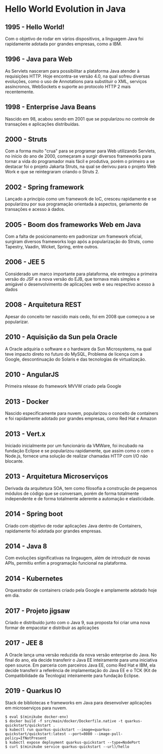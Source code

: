 # Hello World Evolution in Java

## 1995 - Hello World!

Com o objetivo de rodar em vários dispositivos, a linguagem Java foi rapidamente adotada por grandes
empresas, como a IBM.

## 1996 - Java para Web

As Servlets nasceram para possibilitar a plataforma Java atender à requisições HTTP. Hoje encontra-se
versão 4.0, na qual sofreu diversas evoluções, como o uso de Annotations para substituir o XML, serviços assíncronos, 
WebSockets e suporte ao protocolo HTTP 2 mais recentemente.

## 1998 - Enterprise Java Beans

Nascido em 98, acabou sendo em 2001 que se popularizou no controle de transações e aplicações distribuídas.

## 2000 - Struts

Com a forma muito "crua" para se programar para Web utilizando Servlets, no início do ano de 2000, começaram a surgir
diversos frameworks para tornar a vida do programador mais fácil e produtiva, porém o primeiro a se destacar foi o
projeto Jakarta Struts, na qual se derivou para o projeto Web Work e que se reintegraram criando o Struts 2.

## 2002 - Spring framework

Lançado a princípio como um framework de IoC, cresceu rapidamente e se popularizou por sua programação orientada à aspectos,
geriamento de transações e acesso à dados.

## 2005 - Boom dos frameworks Web em Java

Com a falta de posicionamento em padronizar um framework oficial, surgiram diversos frameworks logo após a popularização 
do Struts, como Tapestry, Vaadin, Wicket, Spring, entre outros.

## 2006 - JEE 5

Considerado um marco importante para plataforma, ele entregou a primeira versão do JSF e a nova versão do EJB, que tornava
mais simples e amigável o desenvolvimento de aplicações web e seu respectivo acesso à dados

## 2008 - Arquitetura REST

Apesar do conceito ter nascido mais cedo, foi em 2008 que começou a se popularizar.

## 2010 - Aquisição da Sun pela Oracle

A Oracle adquiria o software e o hardware da Sun Microsystems, na qual teve impacto direto no futuro do MySQL, 
Problema de licença com a Google, descontinuação do Solaris e das tecnologias de virtualização.

## 2010 - AngularJS

Primeira release do framework MVVW criado pela Google

## 2013 - Docker

Nascido especificamente para nuvem, popularizou o conceito de containers e foi rapidamente adotado por grandes empresas, 
como Red Hat e Amazon

## 2013 - Vert.x

Iniciado inicialmente por um funcionário da VMWare, foi incubado na fundação Eclipse e se popularizou rapidamente, que assim como o
com o Node.js, fornece uma solução de realizar chamadas HTTP com I/O não blocante.

## 2013 - Arquitetura Microserviços

Derivada da arquitetura SOA, tem como filosofia a construção de pequenos módulos de código que se conversam, porém de forma
totalmente independente e de forma totalmente aderente a automação e elasticidade.

## 2014 - Spring boot

Criado com objetivo de rodar aplicações Java dentro de Containers, rapidamente foi adotada por grandes empresas.

## 2014 - Java 8

Com evoluções significativas na lingaugem, além de introduzir de novas APIs, permitiu enfim a programação funcional na plataforma.

## 2014 - Kubernetes

Orquestrador de containers criado pela Google e amplamente adotado hoje em dia.

## 2017 - Projeto jigsaw

Criado e distribuído junto com o Java 9, sua proposta foi criar uma nova formar de empacotar e distribuir as aplicações

## 2017 - JEE 8

A Oracle lança uma versão reduzida da nova versão enterprise do Java.
No final do ano, ela decide transferir o Java EE inteiramente para uma iniciativa open source. Em parceria com parceiros Java EE, como Red Hat e IBM, ela decide transferir a referência de implamentação do Java EE e o TCK (Kit de Compatibilidade da Tecnlogia) inteiramente para fundação Eclipse.

## 2019 - Quarkus IO

Stack de bibliotecas e frameworks em Java para desenvolver aplicações em microserviços para nuvem.

```
$ eval $(minikube docker-env)
$ docker build -f src/main/docker/Dockerfile.native -t quarkus-quickstart/quickstart .
$ kubectl run quarkus-quickstart --image=quarkus-quickstart/quickstart:latest --port=8080 --image-pull-policy=IfNotPresent
$ kubectl expose deployment quarkus-quickstart --type=NodePort
$ curl $(minikube service quarkus-quickstart --url)/hello
```